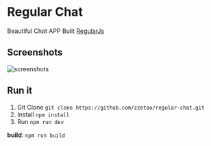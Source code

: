 # Regular Chat

Beautiful Chat APP Bulit [RegularJs](https://github.com/regularjs/regular)



## Screenshots

![screenshots](https://cloud.githubusercontent.com/assets/8110936/20649404/480feb0c-b4fa-11e6-8177-4a5599c6a904.png)



## Run it

1. Git Clone `git clone https://github.com/zzetao/regular-chat.git`
2. Install `npm install`
3. Run `npm run dev`


**build**: `npm run build`